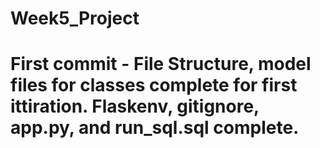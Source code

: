 # Week5_Project
####
####
# First commit - File Structure, model files for classes complete for first ittiration. Flaskenv, gitignore, app.py, and run_sql.sql complete.
####
